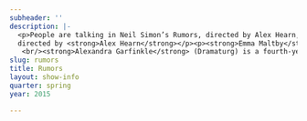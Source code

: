 ```yaml
---
subheader: ''
description: |-
  <p>People are talking in Neil Simon’s Rumors, directed by Alex Hearn, and the talk is all over the place. Invited by the deputy mayor to a dinner party, four couples are greeted by the sound of gunshots. The posh soiree they expected is overwhelmed by gossip and lies as each guest tries to juggle the mystery and their meal. Intrigue gives way to absurdity, and your guess is as bad as anyone’s. </p><p>by <strong>Neil Simon</strong><br/>
  directed by <strong>Alex Hearn</strong></p><p><strong>Emma Maltby</strong> (Chris Gorman) is a first-year potential TAPS and History double major. With UT, she has performed in <em>Macbeth</em> (Lady Macduff) and a workshop of <em>Selections from Angels in America</em> (Harper Pitt) as well as several <em>Theater [24]</em> festivals. She currently serves as a member of UT's Student Committee. </p> <p><strong>Patrick McCarthy</strong> (Ken Gorman) is a second-year English and Linguistics double major. This is his first time acting with UT. He has previously worked as assistant sound designer for <em>Cabaret</em>.</p><p><strong>Louise Simpson</strong> (Cassie Cooper) is a second-year in the College. This is her second show at University of Chicago, after <em>Grey Gardens</em>.</p> <p><strong>Natalie Pasquinelli</strong> (Claire Ganz) is a first-year in the College</p><p><strong>Kyle Yeh</strong> (Ernie Cusack) is a second-year in the College majoring in Linguistics.  His previous UT credits include <em>HamLion</em> (PumbaaCrantz), <em>The Still Alarm</em> (Bob Barclay) and <em>Hamletmachine</em> (Polonius/Hamlet).  Other credits include <em>Picnic</em> (Howard), <em>The Glass Menagerie</em> (Jim), <em>The Cherry Orchard</em> (Yasha) and J<em>oseph and the Amazing Technicolor Dreamcoat</em> (Jacob). </p><p><strong>Jackson Ruzzo</strong> (Lenny Ganz) is a second-year in the College, studying Theater &amp; Performance Studies and Philosphy. This is his fifth show with University Theater. Previous roles include: Wolfgang Mozart in <em>Amadeus</em>, and Milo Tindle in <em>Sleuth</em>.</p><p><strong>Claire DuCanto</strong> (Officer Pudney) is proud to be a part of her first University Theater production. An avid fan of comedy of errors, she takes great pleasure in laughing at the misfortune of others (Schadenfreude) whilst simultaneously pushing a pull door. When not dwelling in the editing rooms of Logan, you can find her all around campus, sticking a camera in other people's faces with Fire Escape Films.</p><p><strong>Lexi Turner</strong> (Cookie Cusack) is a second-year in the College studying TAPS and Classics. Her previous UT credits include Aunt Julia in <em>Hedda Gabler</em>, Edna Jameson in <em>The Still Alarm</em>, or The Duchess of York in <em>Richard II</em>.</p><p><strong>Alex Hearn </strong>(Director) is beyond honored to direct Rumors. He last directed <em>The Still Alarm</em> (Spring 2014) and assistant directed <em>Amadeus</em> (Winter 2015). He has acted as Nagg in <em>Endgame</em> and Steve in<em> A Streetcar Named Desire </em>(both Fall 2014). He also acts as Pulcinella in UofC Commedia. </p><p><strong>Brett Pepowsk</strong>i (Stage Manager) is a third-year in the College.</p><p><strong>Savannah Smith</strong> (Production Manager) is a second-year in the college studying English and Classics and is an (actual) native of Snedens Landing, NY. <em>Rumors</em> is her seventh show with University Theater. Previously she has been a part of the production management team for<em> Fifth Planet</em>, <em>Macbeth</em>, <em>Much Ado About Nothing</em>, and <em>Godspell</em>, was a costumes assistant for <em>As You Like It</em>, and was one of the playwrights for this quarter's New Work Week(ends).</p> <p><strong>Sam Baugh </strong>(Sound Designer) is a second-year Computer Science major in the College. He was also the sound designer for <em>Amadeus</em> in Winter 2015 and was the assistant sound designer for Winter 2014's <em>Godspell</em>. </p><p><strong>Gabi Mulder </strong>(Set Designer) is a second-year in the College, majoring in Sociology and Gender and Sexuality Studies.  Past UT credits include <em>Fifth Planet </em>(set designer), <em>Henry V</em> (assistant set designer), <em>Sleuth</em> (assistant stage manager), and <em>The Clean House</em> (assistant set designer).</p><p><strong>Lauren Saunders</strong> (Costume Designer) is a third-year majoring in Physics.  She has previously designed costumes for the University Theater productions of <em>Sleuth</em>, <em>Hedda Gabler</em>, and <em>The Credeaux Canvas</em>, as well as the CES Fest production of <em>CroMagnum</em>.  She is a frequent participant in Theater[24].<br/>
   <br/><strong>Alexandra Garfinkle</strong> (Dramaturg) is a fourth-year TAPS major. She has trained at Black Box Acting Studio, served on Committee and has garnered nearly twenty credits as a designer, dramaturg, and director. Previously, she has worked as an assistant director for <em>A Christmas Carol</em> at the Goodman Theatre, directed UT's winter production of <em>Amadeus</em>, and wrote/directed <em>A Sane Man</em>, a performance piece centered on the 1961 trial of Adolf Eichmann. She will be working in the casting office at Northlight Theatre upon graduation.</p><p><strong>Sarah Kim </strong>(Props Master) is a second-year EALC and TAPS double major. She has worked on six UT shows in the past, the most recent being director (<em>Wild Thing</em>, A Weekend of Workshops Fall 2014) and props master (<em>Cowboy Mouth</em>). This quarter, she is also working on <em>The Effect Of Gamma Rays on Man-in-the-Moon Marigolds</em> as the props master as well and directing <em>Freudzen</em> for Attori Senza Paura. Non-UT credits include assistant director (<em>The Antitheatrical Prejudice</em>). </p><p><strong>Daniel Heins </strong>(Master Carpenter) is a student in the College.</p><p><strong>Caety Klingman</strong> (Master Painter) is a fouth-year English major. She has previously held many different technical positions on multiple UT productions.</p><p><strong>Michael Roy </strong>(Master Electrician) is a third year chemistry major. Previous show credits include <em>Grey Gardens</em> (ALD), <em>A Midsummer Night's Dream</em> (ME), <em>Much Ado About Nothing </em>(ALD), <em>Endgame</em> (ME), and <em>Fifth Planet</em> (ME).</p><p><strong>Tiffany (Tippo) Wang</strong> (Lighting Designer) is a second-year Psychology major in the College. She is employed as Master Carpenter on UT/TAPS tech staff, and has worked on a number of shows for both University Theatre and the Classical Entertainment Society as a lighting designer, stage manager, master electrician and board op.</p><p><strong>Lauren Eames </strong>(Tech Staff Liaison) is a second-year Religious Studies Major.  She has worked on a number of lighting and production management teams within UT/TAPS in both lead and supporting roles and performs in U of C Commedia's ensemble as Pantalone.  She is the Assistant North Campus Theater Manager for the department. </p><p><strong>Sydney Purdue</strong> (Assistant Stage Manager) is a first-year in the College and an anticipated Computational and Applied Math major. Her previous UT credits include <em>This Is How It Goes</em> (Assistant Scenic Design), <em>Amadeus</em> (ASM), and <em>Macbeth</em> (Assistant Scenic Design). </p><p><strong>Katy Surhigh</strong> (Assistant Costumer) is a first-year potentially majoring in Linguistics. This is her first time working on a mainstage show with UT.</p> <p><strong>Samantha Finley</strong> (Assistant Set Designer) is a third-year English major. She has previously served as the assistant director on UT's <em>Sleuth</em> and CES's <em>An Apology for the Course and Outcome of Certain Events Delivered by Doctor John Faustus on This His Final Evening</em>.</p><p><strong>Sophie Downes</strong> (Sound Assistant/Board Op) is a second-year English major, Linguistics minor in the College. She was previously the production manager for A Weekend of Workshops this past winter, assistant production manager for <em>As You Like It</em>,<em> Fool for Love</em>, and <em>Henry V,</em> and production/stage manager for Apsara's dance collaboration last spring.</p><p><strong>Isaiah Newman</strong> (Assistant Set Designer) is a first-year in the College majoring in Mathematics. He has previously been an assistant director for <em>Fifth Planet</em> (Winter 2015).</p><p><strong>Calgary Haines-Trautman</strong> (Assistant Lighting Designer) is a second-year HIPSS major in the College. She has worked previously with CES as a lighting designer for their production of <em>Life of Galileo</em> as well as an assistant lighting designer for <em>Iron Bridal Feast</em>. This is her first foray into UT. </p><p><strong>Brian Schwartz</strong> (Assistant Dramaturgy) is a first-year planning on majoring in Chemistry and Molecular Engineering. This is his first work on a mainstage with UT. He is currently directing the New Work Week show called <em>Different Names for the Same Thing</em>. He is really excited to be working with UT and working on <em>Rumors</em>.</p> <p><strong>Sandy Lynn</strong> (Second Assistant to Props) second-year Environmental Studies major, first UT production. </p>
slug: rumors
title: Rumors
layout: show-info
quarter: spring
year: 2015

---
```

